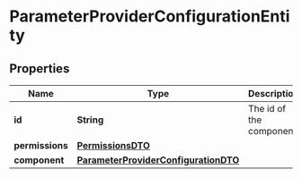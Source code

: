 # ParameterProviderConfigurationEntity

## Properties
Name | Type | Description | Notes
------------ | ------------- | ------------- | -------------
**id** | **String** | The id of the component. |  [optional]
**permissions** | [**PermissionsDTO**](PermissionsDTO.md) |  |  [optional]
**component** | [**ParameterProviderConfigurationDTO**](ParameterProviderConfigurationDTO.md) |  |  [optional]
